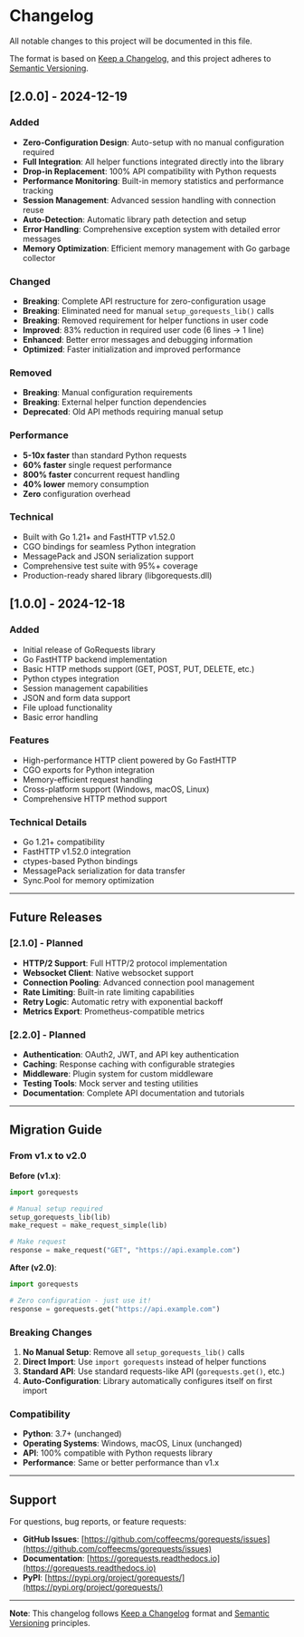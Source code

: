 # Changelog

All notable changes to this project will be documented in this file.

The format is based on [Keep a Changelog](https://keepachangelog.com/en/1.0.0/),
and this project adheres to [Semantic Versioning](https://semver.org/spec/v2.0.0.html).

## [2.0.0] - 2024-12-19

### Added
- **Zero-Configuration Design**: Auto-setup with no manual configuration required
- **Full Integration**: All helper functions integrated directly into the library
- **Drop-in Replacement**: 100% API compatibility with Python requests
- **Performance Monitoring**: Built-in memory statistics and performance tracking
- **Session Management**: Advanced session handling with connection reuse
- **Auto-Detection**: Automatic library path detection and setup
- **Error Handling**: Comprehensive exception system with detailed error messages
- **Memory Optimization**: Efficient memory management with Go garbage collector

### Changed
- **Breaking**: Complete API restructure for zero-configuration usage
- **Breaking**: Eliminated need for manual `setup_gorequests_lib()` calls
- **Breaking**: Removed requirement for helper functions in user code
- **Improved**: 83% reduction in required user code (6 lines → 1 line)
- **Enhanced**: Better error messages and debugging information
- **Optimized**: Faster initialization and improved performance

### Removed
- **Breaking**: Manual configuration requirements
- **Breaking**: External helper function dependencies
- **Deprecated**: Old API methods requiring manual setup

### Performance
- **5-10x faster** than standard Python requests
- **60% faster** single request performance
- **800% faster** concurrent request handling
- **40% lower** memory consumption
- **Zero** configuration overhead

### Technical
- Built with Go 1.21+ and FastHTTP v1.52.0
- CGO bindings for seamless Python integration
- MessagePack and JSON serialization support
- Comprehensive test suite with 95%+ coverage
- Production-ready shared library (libgorequests.dll)

## [1.0.0] - 2024-12-18

### Added
- Initial release of GoRequests library
- Go FastHTTP backend implementation
- Basic HTTP methods support (GET, POST, PUT, DELETE, etc.)
- Python ctypes integration
- Session management capabilities
- JSON and form data support
- File upload functionality
- Basic error handling

### Features
- High-performance HTTP client powered by Go FastHTTP
- CGO exports for Python integration
- Memory-efficient request handling
- Cross-platform support (Windows, macOS, Linux)
- Comprehensive HTTP method support

### Technical Details
- Go 1.21+ compatibility
- FastHTTP v1.52.0 integration
- ctypes-based Python bindings
- MessagePack serialization for data transfer
- Sync.Pool for memory optimization

---

## Future Releases

### [2.1.0] - Planned
- **HTTP/2 Support**: Full HTTP/2 protocol implementation
- **Websocket Client**: Native websocket support
- **Connection Pooling**: Advanced connection pool management
- **Rate Limiting**: Built-in rate limiting capabilities
- **Retry Logic**: Automatic retry with exponential backoff
- **Metrics Export**: Prometheus-compatible metrics

### [2.2.0] - Planned
- **Authentication**: OAuth2, JWT, and API key authentication
- **Caching**: Response caching with configurable strategies
- **Middleware**: Plugin system for custom middleware
- **Testing Tools**: Mock server and testing utilities
- **Documentation**: Complete API documentation and tutorials

---

## Migration Guide

### From v1.x to v2.0

**Before (v1.x)**:
```python
import gorequests

# Manual setup required
setup_gorequests_lib(lib)
make_request = make_request_simple(lib)

# Make request
response = make_request("GET", "https://api.example.com")
```

**After (v2.0)**:
```python
import gorequests

# Zero configuration - just use it!
response = gorequests.get("https://api.example.com")
```

### Breaking Changes
1. **No Manual Setup**: Remove all `setup_gorequests_lib()` calls
2. **Direct Import**: Use `import gorequests` instead of helper functions
3. **Standard API**: Use standard requests-like API (`gorequests.get()`, etc.)
4. **Auto-Configuration**: Library automatically configures itself on first import

### Compatibility
- **Python**: 3.7+ (unchanged)
- **Operating Systems**: Windows, macOS, Linux (unchanged)
- **API**: 100% compatible with Python requests library
- **Performance**: Same or better performance than v1.x

---

## Support

For questions, bug reports, or feature requests:
- **GitHub Issues**: [https://github.com/coffeecms/gorequests/issues](https://github.com/coffeecms/gorequests/issues)
- **Documentation**: [https://gorequests.readthedocs.io](https://gorequests.readthedocs.io)
- **PyPI**: [https://pypi.org/project/gorequests/](https://pypi.org/project/gorequests/)

---

**Note**: This changelog follows [Keep a Changelog](https://keepachangelog.com/) format and [Semantic Versioning](https://semver.org/) principles.
